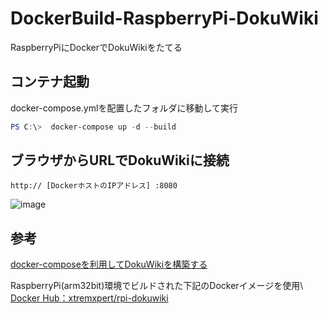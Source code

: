 # DockerBuild-RaspberryPi-DokuWiki
RaspberryPiにDockerでDokuWikiをたてる

## コンテナ起動
docker-compose.ymlを配置したフォルダに移動して実行
~~~powershell
PS C:\>  docker-compose up -d --build
~~~
## ブラウザからURLでDokuWikiに接続
~~~
http:// [DockerホストのIPアドレス] :8080
~~~
![image](https://user-images.githubusercontent.com/81016034/147951654-0d22babd-5fe9-483e-8cbb-b736dabe0b7f.png)

## 参考
[docker-composeを利用してDokuWikiを構築する](https://mebee.info/2020/07/04/post-13052/)

RaspberryPi(arm32bit)環境でビルドされた下記のDockerイメージを使用\\
[Docker Hub：xtremxpert/rpi-dokuwiki](https://hub.docker.com/r/xtremxpert/rpi-dokuwiki)

